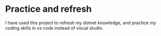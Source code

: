# Practice and refresh

I have used this project to refresh my dotnet knowledge, and practice my coding skills in vs code instead of visual studio.